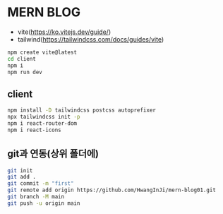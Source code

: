 # MERN BLOG

- vite(https://ko.vitejs.dev/guide/)
- tailwind(https://tailwindcss.com/docs/guides/vite)

```bash
npm create vite@latest
cd client
npm i
npm run dev
```

## client

```bash
npm install -D tailwindcss postcss autoprefixer
npx tailwindcss init -p
npm i react-router-dom
npm i react-icons
```

## git과 연동(상위 폴더에)

```bash
git init
git add .
git commit -m "first"
git remote add origin https://github.com/HwangInJi/mern-blog01.git
git branch -M main
git push -u origin main
```
